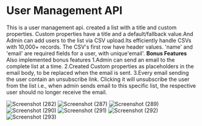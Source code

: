 # User Management API
This is a user management api. created a list with a title and custom properties. Custom properties have a title and a default/fallback value.And Admin can add users to the list via CSV upload.Its efficiently handle CSVs with 10,000+ records.
The CSV's first row have header values. 'name' and 'email' are required fields for a user, with unique'email'.
**Bonus Features**
Also implemented bonus features
1.Admin can send an email to the complete list at a time.
2.Created Custom properties as placeholders in the email body, to be replaced when the email is sent. 
3.Every email sending the user contain an unsubscribe link. Clicking it will unsubscribe the user from the list i.e., when admin sends email to this specific list, the respective user should no longer receive the email.

![Screenshot (282)](https://github.com/divyanshu-pal/user_management_api/assets/86774540/ddbbe8ff-ecd5-4cdf-ad98-4dab1c66f54e)
![Screenshot (287)](https://github.com/divyanshu-pal/user_management_api/assets/86774540/dfb1af4f-5415-4d05-a569-4489e1f213aa)
![Screenshot (289)](https://github.com/divyanshu-pal/user_management_api/assets/86774540/2ffd0702-dfca-4c9f-a235-1045a2dc846a)
![Screenshot (290)](https://github.com/divyanshu-pal/user_management_api/assets/86774540/edbc8211-caa1-47ca-bf17-65799e02250d)
![Screenshot (291)](https://github.com/divyanshu-pal/user_management_api/assets/86774540/f42731e8-88eb-49ba-b695-18cf1f4c328a)
![Screenshot (292)](https://github.com/divyanshu-pal/user_management_api/assets/86774540/7d2d4bd9-63e3-4d7a-a727-efc54e382878)
![Screenshot (293)](https://github.com/divyanshu-pal/user_management_api/assets/86774540/94105f18-370a-4828-bcba-91c681ee39df)
